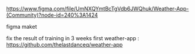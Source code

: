 https://www.figma.com/file/UmNXQYmtBcTgVdb6JWQhuk/Weather-App-(Community)?node-id=240%3A1424

figma maket

fix the result of training in 3 weeks
first weather-app : 
https://github.com/thelastdanceq/weather-app
